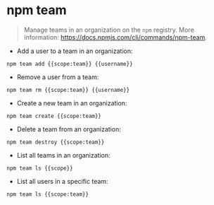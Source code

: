 # npm team

> Manage teams in an organization on the `npm` registry.
> More information: <https://docs.npmjs.com/cli/commands/npm-team>.

- Add a user to a team in an organization:

`npm team add {{scope:team}} {{username}}`

- Remove a user from a team:

`npm team rm {{scope:team}} {{username}}`

- Create a new team in an organization:

`npm team create {{scope:team}}`

- Delete a team from an organization:

`npm team destroy {{scope:team}}`

- List all teams in an organization:

`npm team ls {{scope}}`

- List all users in a specific team:

`npm team ls {{scope:team}}`
